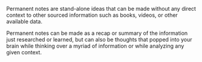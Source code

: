 Permanent notes are stand-alone ideas that can be made without any direct context to other sourced information such as books, videos, or other available data.  

Permanent notes can be made as a recap or summary of the information just researched or learned, but can also be thoughts that popped into your brain while thinking over a myriad of information or while analyzing any given context.